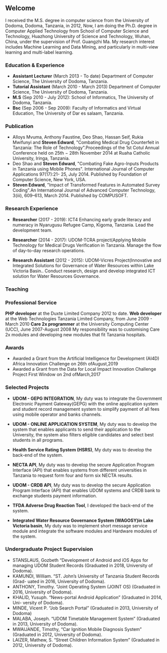 ## Welcome

I received the M.S. degree in computer science from the University of Dodoma, Dodoma, Tanzania, in 2012, Now, I am doing the Ph.D. degree in Computer Applied Technology from School of Computer Science and Technology, Huazhong University of Science and Technology, Wuhan, China, under the supervision of Prof. Guangzhi Ma. My research interest includes Machine Learning and Data Mining, and particularly in multi-view learning and multi-label learning.

### Education & Experience

- **Assistant Lecturer** (March 2013 - To date) Department of Computer Science, The University of Dodoma, Tanzania.
- **Tutorial Assistant** (March 2010 - March 2013) Department of Computer Science, The University of Dodoma, Tanzania.
- **M.S** (Sep 2010 - July 2012): School of Informatics, The University of Dodoma, Tanzania.
- **Bsc** (Sep 2006 - Sep 2009): Faculty of Informatics and Virtual Education, The University of Dar es salaam, Tanzania.

### Publication

- Alloys Mvuma, Anthony Faustine, Deo Shao, Hassan Seif, Rukia Mwifunyi and **Steven Edward**, "Combating Medical Drug Counterfeit in Tanzania: The Role of Technology".Proceedings of the 1st Cotul Annual Conference held on 25th − 28th November 2014 at Ruaha Catholic University, Iringa, Tanzania.
- Deo Shao and **Steven Edward**, "Combating Fake Agro-Inputs Products in Tanzania using Mobile Phones". International Journal of Computer Applications 97(17):21- 25, July 2014. Published by Foundation of Computer Science, New York, USA.
- **Steven Edward**, "Impact of Transformed Features in Automated Survey Coding".An International Journal of Advanced Computer Technology, 3(iii), 609–613, March 2014. Published by COMPUSOFT.

### Research Experience

- **Researcher** (2017 - 2019): ICT4 Enhancing early grade literacy and numeracy in Nyarugusu Refugee Camp, Kigoma, Tanzania.
Lead the development team.

- **Researcher** (2014 - 2017): UDOM-TCRA project(Applying Mobile Technology for Medical Drugs Verification in Tanzania.
Manage the flow of day-to-day research operations.

- **Research Assistant** (2012 - 2015): UDOM-Vicres Project(Innovative and Integrated Solutions for Governance of Water Resources within Lake Victoria Basin..
Conduct research, design and develop integrated ICT solution for Water Resources Governance.

### Teaching

### Professional Service
**PHP developer** at the Duxte Limited Company 2012 to date.
**Web developer** at the Web Technologies Tanzania Limited Company, from June 2009 - March 2010
**Care 2x programmer** at the University Computing Center (UCC), June 2007-August 2008 My responsibility was to customising Care 2x modules and developing new modules that fit Tanzania hospitals.

### Awards
- Awarded a Grant from the Artificial Intelligence for Development (AI4D) Africa Innovation Challenge on 26th ofAugust,2019
- Awarded a Grant from the Data for Local Impact Innovation Challenge Project First Window on 2nd ofMarch,2017

### Selected Projects
- **UDOM - GEPG INTEGRATION**, My duty was to integrate the Government Electronic Payment Gateway(GEPG) with the online application system and student record management system to simplify payment of all fees using mobile operator and banks channels.

- **UDOM - ONLINE APPLICATION SYSTEM**, My duty was to develop the system that enables applicants to send their application to the University, the system also filters eligible candidates and select best students in all programs.

- **Health Service Rating System (HSRS)**, My duty was to develop the back-end of the system.

- **NECTA API**, My duty was to develop the secure Application Program Interface (API) that enables systems from different universities in Tanzania to request form four and form six NECTA results.

- **UDOM - CRDB API**, My duty was to develop the secure Application Program Interface (API) that enables UDOM systems and CRDB bank to exchange students payment information.

- **TFDA Adverse Drug Reaction Tool**, I developed the back-end of the system.

- **Integrated Water Resource Governance System (WAGOSY)in Lake Victoria basin**, My duty was to implement short message service module and integrate the software modules and Hardware modules of the system.

### Undergraduate Project Supervision
- STANSLAUS, Gozbeth “Development of Android and iOS Apps for managing UDOM Student Records (Graduated in 2018, University of Dodoma).
- KAMUNDI, William. “ST. John’s University of Tanzania Student Records (Grad- uated in 2016, University of Dodoma).
- ANTHONY, Timothy. “Joint Operating System (JOINT OS) (Graduated in 2016, University of Dodoma).
- KHALID, Yusuph. “News-portal Android Application” (Graduated in 2014, Uni- versity of Dodoma).
- MINDE, Vicent P. “Job Search Portal” (Graduated in 2013, University of Dodoma)
- MALABA, Joseph. “UDOM Timetable Management System” (Graduated in 2013, University of Dodoma).
- MWAIJANDE, Timothy, “Car Ignition Mobile Diagnosis System” (Graduated in 2012, University of Dodoma).
- LAIZER, Mathew, S. “Street Children Information System” (Graduated in 2012, University of Dodoma).
